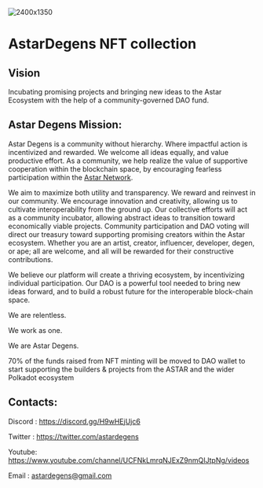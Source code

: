 ![2400x1350](https://user-images.githubusercontent.com/34627453/153942469-51c5458b-40e9-4736-88b5-8ceff9971e4b.png)

# AstarDegens NFT collection

## Vision
Incubating promising projects and bringing new ideas to the Astar Ecosystem with the help of a community-governed DAO fund.

## Astar Degens Mission:

Astar Degens is a community without hierarchy. Where impactful action is incentivized and rewarded. We welcome all ideas equally, and value productive effort. As a community, we help realize the value of supportive cooperation within the blockchain space, by encouraging fearless participation within the [Astar Network](https://astar.network/).

We aim to maximize both utility and transparency. We reward and reinvest in our community. We encourage innovation and creativity, allowing us to cultivate interoperability from the ground up. Our collective efforts will act as a community incubator, allowing abstract ideas to transition toward economically viable projects. Community participation and DAO voting will direct our treasury toward supporting promising creators within the Astar ecosystem. Whether you are an artist, creator, influencer, developer, degen, or ape; all are welcome, and all will be rewarded for their constructive contributions. 

We believe our platform will create a thriving ecosystem, by incentivizing individual participation. Our DAO is a powerful tool needed to bring new ideas forward, and to build a robust future for the interoperable block-chain space. 

We are relentless.

We work as one.

We are Astar Degens.

70% of the funds raised from NFT minting will be moved to DAO wallet to start supporting the builders & projects from the ASTAR and the wider Polkadot ecosystem

## Contacts:

Discord : <https://discord.gg/H9wHEjUjc6>

Twitter : <https://twitter.com/astardegens>

Youtube: <https://www.youtube.com/channel/UCFNkLmrqNJExZ9nmQIJtpNg/videos>

Email : <astardegens@gmail.com>
